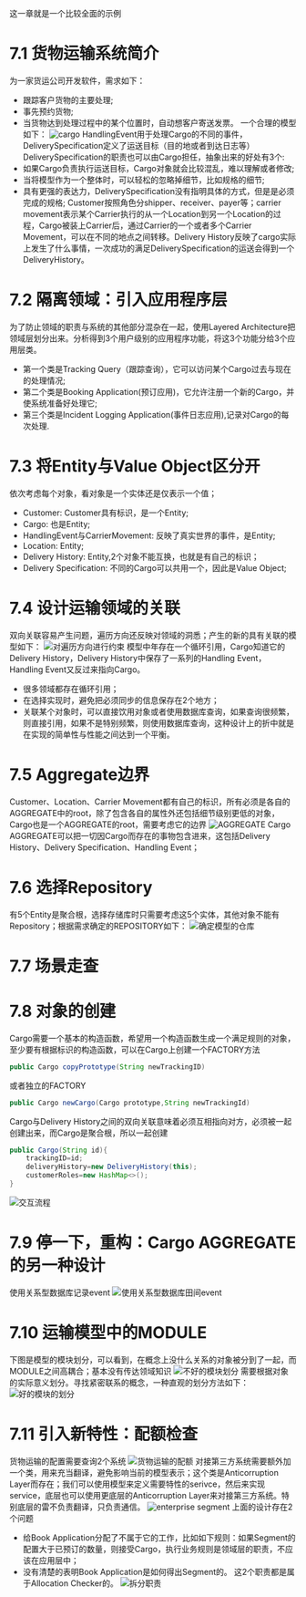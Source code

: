 这一章就是一个比较全面的示例
# 7.1 货物运输系统简介
为一家货运公司开发软件，需求如下：
- 跟踪客户货物的主要处理;
- 事先预约货物;
- 当货物达到处理过程中的某个位置时，自动想客户寄送发票。
一个合理的模型如下：
![cargo](7/cargo.png)
HandlingEvent用于处理Cargo的不同的事件，DeliverySpecification定义了运送目标（目的地或者到达日志等）DeliverySpecification的职责也可以由Cargo担任，抽象出来的好处有3个:
- 如果Cargo负责执行运送目标，Cargo对象就会比较混乱，难以理解或者修改;
- 当将模型作为一个整体时，可以轻松的忽略掉细节，比如规格的细节;
- 具有更强的表达力，DeliverySpecification没有指明具体的方式，但是是必须完成的规格;
Customer按照角色分shipper、receiver、payer等；carrier movement表示某个Carrier执行的从一个Location到另一个Location的过程，Cargo被装上Carrier后，通过Carrier的一个或者多个Carrier Movement，可以在不同的地点之间转移。Delivery History反映了cargo实际上发生了什么事情，一次成功的满足DeliverySpecification的运送会得到一个DeliveryHistory。
# 7.2 隔离领域：引入应用程序层
为了防止领域的职责与系统的其他部分混杂在一起，使用Layered Architecture把领域层划分出来。分析得到3个用户级别的应用程序功能，将这3个功能分给3个应用层类。
- 第一个类是Tracking Query（跟踪查询），它可以访问某个Cargo过去与现在的处理情况;
- 第二个类是Booking Application(预订应用)，它允许注册一个新的Cargo，并使系统准备好处理它;
- 第三个类是Incident Logging Application(事件日志应用),记录对Cargo的每次处理.
# 7.3 将Entity与Value Object区分开
依次考虑每个对象，看对象是一个实体还是仅表示一个值；
- Customer: Customer具有标识，是一个Entity;
- Cargo: 也是Entity;
- HandlingEvent与CarrierMovement: 反映了真实世界的事件，是Entity; 
- Location: Entity;
- Delivery History: Entity,2个对象不能互换，也就是有自己的标识；
- Delivery Specification: 不同的Cargo可以共用一个，因此是Value Object;
# 7.4 设计运输领域的关联
双向关联容易产生问题，遍历方向还反映对领域的洞悉；产生的新的具有关联的模型如下：
![对遍历方向进行约束](7/relationship-cargo.png)
模型中年存在一个循环引用，Cargo知道它的Delivery History，Delivery History中保存了一系列的Handling Event，Handling Event又反过来指向Cargo。
- 很多领域都存在循环引用；
- 在选择实现时，避免把必须同步的信息保存在2个地方；
- 关联某个对象时，可以直接饮用对象或者使用数据库查询，如果查询很频繁，则直接引用，如果不是特别频繁，则使用数据库查询，这种设计上的折中就是在实现的简单性与性能之间达到一个平衡。
# 7.5 Aggregate边界
Customer、Location、Carrier Movement都有自己的标识，所有必须是各自的AGGREGATE中的root，除了包含各自的属性外还包括细节级别更低的对象，Cargo也是一个AGGREGATE的root，需要考虑它的边界
![AGGREGATE](7/root-cargo.png)
Cargo AGGREGATE可以把一切因Cargo而存在的事物包含进来，这包括Delivery History、Delivery Specification、Handling Event；
# 7.6 选择Repository
有5个Entity是聚合根，选择存储库时只需要考虑这5个实体，其他对象不能有Repository；根据需求确定的REPOSITORY如下：
![确定模型的仓库](7/repository-cargo.png)
# 7.7 场景走查
# 7.8 对象的创建
Cargo需要一个基本的构造函数，希望用一个构造函数生成一个满足规则的对象，至少要有根据标识的构造函数，可以在Cargo上创建一个FACTORY方法
```java
public Cargo copyPrototype(String newTrackingID)
```
或者独立的FACTORY
```java
public Cargo newCargo(Cargo prototype,String newTrackingId)
```
Cargo与Delivery History之间的双向关联意味着必须互相指向对方，必须被一起创建出来，而Cargo是聚合根，所以一起创建
```java
public Cargo(String id){
    trackingID=id;
    deliveryHistory=new DeliveryHistory(this);
    customerRoles=new HashMap<>();
}
```

![交互流程](7/factory-cargo.png)
# 7.9 停一下，重构：Cargo AGGREGATE的另一种设计
使用关系型数据库记录event
![使用关系型数据库田间event](7/db-event.png)
# 7.10 运输模型中的MODULE
下图是模型的模块划分，可以看到，在概念上没什么关系的对象被分到了一起，而MODULE之间高耦合；基本没有传达领域知识
![不好的模块划分](7/bad-module.png)
需要根据对象的实际意义划分。寻找紧密联系的概念，一种直观的划分方法如下：
![好的模块的划分](7/good-module.png)
# 7.11 引入新特性：配额检查
货物运输的配置需要查询2个系统
![货物运输的配额](7/percentage-cargo.png)
对接第三方系统需要额外加一个类，用来充当翻译，避免影响当前的模型表示；这个类是Anticorruption Layer而存在；我们可以使用模型来定义需要特性的serivce，然后来实现service，底层也可以使用更底层的Anticorruption Layer来对接第三方系统。特别底层的雷不负责翻译，只负责通信。
![enterprise segment](7/segment.png)
上面的设计存在2个问题
- 给Book Application分配了不属于它的工作，比如如下规则：如果Segment的配置大于已预订的数量，则接受Cargo，执行业务规则是领域层的职责，不应该在应用层中；
- 没有清楚的表明Book Application是如何得出Segment的。
这2个职责都是属于Allocation Checker的。
![拆分职责](7/allocation-checker.png)

